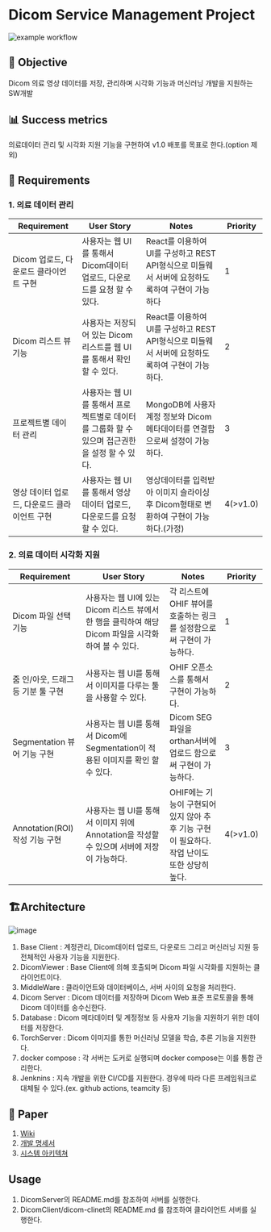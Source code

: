 # Dicom Service Management Project
![example workflow](https://github.com/BEOKS/DicomProject/actions/workflows/deployment.dev.yml/badge.svg)
## :dart: Objective
Dicom 의료 영상 데이터를 저장, 관리하며 시각화 기능과 머신러닝 개발을 지원하는 SW개발
## :bar_chart: Success metrics
의료데이터 관리 및 시각화 지원 기능을 구현하여 v1.0 배포를 목표로 한다.(option 제외)
## 📓 Requirements
### 1. 의료 데이터 관리
Requirement | User Story | Notes | Priority
------------- | ------------- | ------------- | -------------
Dicom 업로드, 다운로드 클라이언트 구현 | 사용자는 웹 UI를 통해서 Dicom데이터 업로드, 다운로드를 요청 할 수 있다.| React를 이용하여 UI를 구성하고 REST API형식으로 미들웨서 서버에 요청하도록하여 구현이 가능하다| 1
Dicom 리스트 뷰 기능 | 사용자는 저장되어 있는 Dicom 리스트를 웹 UI를 통해서 확인 할 수 있다. | React를 이용하여 UI를 구성하고 REST API형식으로 미들웨서 서버에 요청하도록하여 구현이 가능하다. | 2
프로젝트별 데이터 관리 | 사용자는 웹 UI를 통해서 프로젝트별로 데이터를 그룹화 할 수 있으며 접근권한을 설정 할 수 있다. | MongoDB에 사용자 계정 정보와  Dicom 메타데이터를 연결함으로써 설정이 가능하다. | 3
영상 데이터 업로드, 다운로드 클라이언트 구현 | 사용자는 웹 UI를 통해서 영상 데이터 업로드, 다운로드를 요청 할 수 있다. | 영상데이터를 입력받아 이미지 슬라이싱 후 Dicom형태로 변환하여 구현이 가능하다.(가정) | 4(>v1.0)
### 2. 의료 데이터 시각화 지원
Requirement | User Story | Notes | Priority
------------- | ------------- | ------------- | -------------
Dicom 파일 선택 기능 | 사용자는 웹 UI에 있는 Dicom 리스트 뷰에서 한 행을 클릭하여 해당 Dicom 파일을 시각화 하여 볼 수 있다. | 각 리스트에 OHIF 뷰어를 호출하는 링크를 설정함으로써 구현이 가능하다. | 1
줌 인/아웃, 드래그 등 기분 툴 구현 | 사용자는 웹 UI를 통해서 이미지를 다루는 툴을 사용할 수 있다. | OHIF 오픈소스를 통해서 구현이 가능하다. | 2
Segmentation 뷰어 기능 구현 | 사용자는 웹 UI를 통해서 Dicom에 Segmentation이 적용된 이미지를 확인 할 수 있다. | Dicom SEG 파일을 orthan서버에 업로드 함으로써 구현이 가능하다. | 3
Annotation(ROI) 작성 기능 구현 | 사용자는 웹 UI를 통해서 이미지 위에 Annotation을 작성할 수 있으며 서버에 저장이 가능하다. | OHIF에는 기능이 구현되어 있지 않아 추후 기능 구현이 필요하다. 작업 난이도 또한 상당히 높다. | 4(>v1.0)
## 🏗️Architecture
![image](https://user-images.githubusercontent.com/30094719/143526030-73eac6ec-b4b5-41ed-8805-9d1b4ab9393c.png)
1. Base Client : 계정관리, Dicom데이터 업로드, 다운로드 그리고 머신러닝 지원 등 전체적인 사용자 기능을 지원한다.
2. DicomViewer : Base Client에 의해 호출되며 Dicom 파일 시각화를 지원하는  클라이언트이다.
3. MiddleWare : 클라이언트와 데이터베이스, 서버 사이의 요청을 처리한다.
4. Dicom Server :  Dicom 데이터를 저장하며 Dicom Web 표준 프로토콜을 통해 Dicom 데이터를 송수신한다.
5. Database : Dicom 메타데이터 및 계정정보 등 사용자 기능을 지원하기 위한 데이터를 저장한다.
6. TorchServer : Dicom 이미지를 통한 머신러닝 모델을 학습, 추론 기능을 지원한다.
7. docker compose : 각 서버는 도커로 실행되며 docker compose는 이를 통합 관리한다.
8. Jenknins : 지속 개발을 위한 CI/CD를 지원한다. 경우에 따라 다른 프레임워크로 대체될 수 있다.(ex. github actions, teamcity 등)

## 📖 Paper
1. [Wiki](https://alpine-freezer-d6f.notion.site/DSMP-Wiki-0777d45b69124dbbb0e897ec4e7e3279)
2. [개발 명세서](https://alpine-freezer-d6f.notion.site/a15a1f59b5764c7da1c0e3fd655b3bde)
3. [시스템 아키텍쳐](https://alpine-freezer-d6f.notion.site/Project-Architecture-92b2000cefc34208900ff0f2414b9127)
## Usage
1. DicomServer의 README.md를 참조하여 서버를 실행한다.
2. DicomClient/dicom-clinet의 README.md 를 참조하여 클라이언트 서버를 실행한다.
